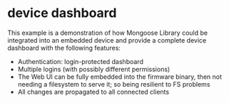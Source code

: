 # device dashboard

This example is a demonstration of how Mongoose Library could be integrated
into an embedded device and provide a complete device dashboard with the
following features:

- Authentication: login-protected dashboard
- Multiple logins (with possibly different permissions)
- The Web UI can be fully embedded into the firmware binary, then not
  needing a filesystem to serve it; so being resilient to FS problems
- All changes are propagated to all connected clients

